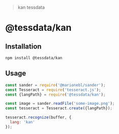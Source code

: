 > kan tessdata

# @tessdata/kan

## Installation

```
npm install @tessdata/kan
```

## Usage

```js
const sander = require('@marionebl/sander');
const Tesseract = require('tesseract.js');
const {langPath} = require('@tessdata/kan');

const image = sander.readFile('some-image.png');
const tesseract = Tesseract.create({langPath});

tesseract.recognize(buffer, {
  lang: 'kan'
});
```
